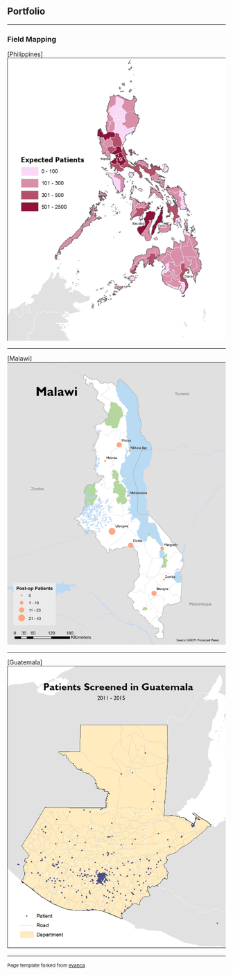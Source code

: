 ## Portfolio

---

### Field Mapping

[Philippines]
<img src="images/PHI_patientmodel.jpg"/>

---
[Malawi]
<img src="images/Malawi_post-op-1.jpg"/>

---
[Guatemala]
<img src="images/GTM_allPATIENTS.jpg"/>



---
<p style="font-size:11px">Page template forked from <a href="https://github.com/evanca/quick-portfolio">evanca</a></p>
<!-- Remove above link if you don't want to attibute -->
